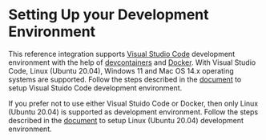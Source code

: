 # Setting Up your Development Environment

This reference integration supports [Visual Studio Code](https://code.visualstudio.com/)
development environment with the help of [devcontainers](https://code.visualstudio.com/docs/devcontainers/containers)
and [Docker](https://docs.docker.com/get-started/overview). With Visual Studio
Code, Linux (Ubuntu 20.04), Windows 11 and Mac OS 14.x operating systems are
supported. Follow the steps described in the [document](./vscode_dev_env_build_and_debug.md)
to setup Visual Stuido Code development environment.

If you prefer not to use either Visual Stuido Code or Docker, then only
Linux (Ubuntu 20.04) is supported as development environment. Follow the steps
described in the [document](./linux_dev_env.md)
to setup Linux (Ubuntu 20.04) development environment.
